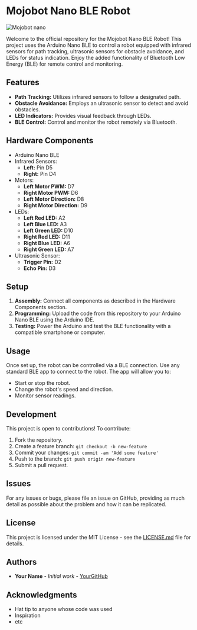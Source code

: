 # Mojobot Nano BLE Robot
![Mojobot nano](https://github.com/user-attachments/assets/35aa67c4-03c1-46ed-8880-0a4dccc69f64)

Welcome to the official repository for the Mojobot Nano BLE Robot! This project uses the Arduino Nano BLE to control a robot equipped with infrared sensors for path tracking, ultrasonic sensors for obstacle avoidance, and LEDs for status indication. Enjoy the added functionality of Bluetooth Low Energy (BLE) for remote control and monitoring.

## Features

- **Path Tracking:** Utilizes infrared sensors to follow a designated path.
- **Obstacle Avoidance:** Employs an ultrasonic sensor to detect and avoid obstacles.
- **LED Indicators:** Provides visual feedback through LEDs.
- **BLE Control:** Control and monitor the robot remotely via Bluetooth.

## Hardware Components

- Arduino Nano BLE
- Infrared Sensors:
  - **Left:** Pin D5
  - **Right:** Pin D4
- Motors:
  - **Left Motor PWM:** D7
  - **Right Motor PWM:** D6
  - **Left Motor Direction:** D8
  - **Right Motor Direction:** D9
- LEDs:
  - **Left Red LED:** A2
  - **Left Blue LED:** A3
  - **Left Green LED:** D10
  - **Right Red LED:** D11
  - **Right Blue LED:** A6
  - **Right Green LED:** A7
- Ultrasonic Sensor:
  - **Trigger Pin:** D2
  - **Echo Pin:** D3

## Setup

1. **Assembly:** Connect all components as described in the Hardware Components section.
2. **Programming:** Upload the code from this repository to your Arduino Nano BLE using the Arduino IDE.
3. **Testing:** Power the Arduino and test the BLE functionality with a compatible smartphone or computer.

## Usage

Once set up, the robot can be controlled via a BLE connection. Use any standard BLE app to connect to the robot. The app will allow you to:
- Start or stop the robot.
- Change the robot's speed and direction.
- Monitor sensor readings.

## Development

This project is open to contributions! To contribute:
1. Fork the repository.
2. Create a feature branch: `git checkout -b new-feature`
3. Commit your changes: `git commit -am 'Add some feature'`
4. Push to the branch: `git push origin new-feature`
5. Submit a pull request.

## Issues

For any issues or bugs, please file an issue on GitHub, providing as much detail as possible about the problem and how it can be replicated.

## License

This project is licensed under the MIT License - see the [LICENSE.md](LICENSE.md) file for details.

## Authors

- **Your Name** - *Initial work* - [YourGitHub](https://github.com/YourGitHub)

## Acknowledgments

- Hat tip to anyone whose code was used
- Inspiration
- etc
